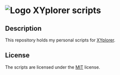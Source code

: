 # ![Logo](https://i.imgur.com/KtnTc6C.png) XYplorer scripts

## Description

This repository holds my personal scripts for [XYplorer](https://www.xyplorer.com).

## License

The scripts are licensed under the [MIT](https://github.com/Otiel/xyplorer-scripts/blob/master/LICENSE) license.
